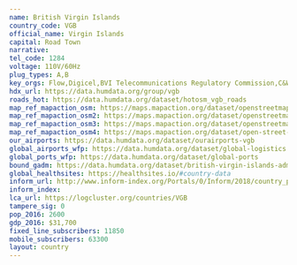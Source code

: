 ```yaml
---
name: British Virgin Islands
country_code: VGB
official_name: Virgin Islands
capital: Road Town
narrative:
tel_code: 1284
voltage: 110V/60Hz
plug_types: A,B
key_orgs: Flow,Digicel,BVI Telecommunications Regulatory Commission,C&W Business,British Virgin Islands IXP
hdx_url: https://data.humdata.org/group/vgb
roads_hot: https://data.humdata.org/dataset/hotosm_vgb_roads
map_ref_mapaction_osm: https://maps.mapaction.org/dataset/openstreetmap-of-virgin-gorda-british-virgin-islands
map_ref_mapaction_osm2: https://maps.mapaction.org/dataset/openstreetmap-of-tortola-british-virgin-islands
map_ref_mapaction_osm3: https://maps.mapaction.org/dataset/openstreetmap-of-jost-van-dyke-british-virgin-islands
map_ref_mapaction_osm4: https://maps.mapaction.org/dataset/open-street-map-of-anegada-british-virgin-islands
our_airports: https://data.humdata.org/dataset/ourairports-vgb
global_airports_wfp: https://data.humdata.org/dataset/global-logistics
global_ports_wfp: https://data.humdata.org/dataset/global-ports
bound_gadm: https://data.humdata.org/dataset/british-virgin-islands-administrative-level-0-nation-and-1-district-boundaries
global_healthsites: https://healthsites.io/#country-data
inform_url: http://www.inform-index.org/Portals/0/Inform/2018/country_profiles/VGB.pdf
inform_index:
lca_url: https://logcluster.org/countries/VGB
tampere_sig: 0
pop_2016: 2600
gdp_2016: $31,700
fixed_line_subscribers: 11850
mobile_subscribers: 63300
layout: country
---
```

